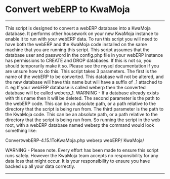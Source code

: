 # Convert webERP to KwaMoja

************************************************************************

This script is designed to convert a webERP database into a KwaMoja
database.
It performs other housework on your new KwaMoja instance to enable it to
run with your webERP data.
To run this script you will need to have both the webERP and the KwaMoja
code installed on the same machine that you are running this script.
This script assumes that the database user and password in the config.php
file in your webERP instance has permissions to CREATE and DROP databases.
If this is not so, you should temporarily make it so. Please see the mysql
documentation if you are unsure how to do this.
This script takes 3 parameters. The first is the name of the webERP
to be converted. This database will not be altered, and the new database
will have this name but will have a suffix of _1 attached to it. eg If
your webERP database is called weberp then the converted database will be
called weberp_1.
WARNING - If a database already exists with this name then it will be deleted.
The second parameter is the path to the webERP code. This can be an
absolute path, or a path relative to the directory that the script is
being run from.
The third parameter is the path to the KwaMoja code. This can be an
absolute path, or a path relative to the directory that the script is
being run from.
So running the script in the web root, with a webERP database named weberp
the command would look something like:

ConvertwebERP-4.15.1ToKwaMoja.php weberp webERP/ KwaMoja/

WARNING - Please note. Every effort has been made to ensure this script runs safely.
However the KwaMoja team accepts no responsibility for any data loss that might occur.
It is your responsibility to ensure you have backed up all your data correctly.

************************************************************************
